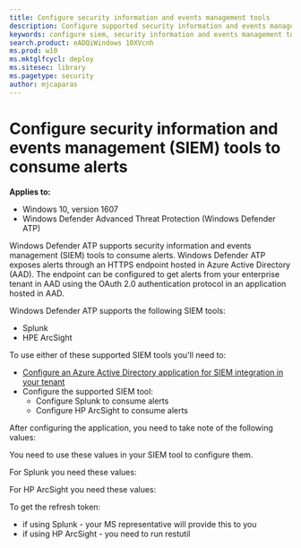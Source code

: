 ```yaml
---
title: Configure security information and events management tools
description: Configure supported security information and events management tools to receive and consume alerts.
keywords: configure siem, security information and events management tools, splunk, arcsight
search.product: eADQiWindows 10XVcnh
ms.prod: w10
ms.mktglfcycl: deploy
ms.sitesec: library
ms.pagetype: security
author: mjcaparas
---
```


# Configure security information and events management (SIEM) tools to consume alerts

**Applies to:**

- Windows 10, version 1607
- Windows Defender Advanced Threat Protection (Windows Defender ATP)

Windows Defender ATP supports security information and events management (SIEM) tools to consume alerts. Windows Defender ATP exposes alerts through an HTTPS endpoint hosted in Azure Active Directory (AAD). The endpoint can be configured to get alerts from your enterprise tenant in AAD using the OAuth 2.0 authentication protocol in an application hosted in AAD. 

Windows Defender ATP supports the following SIEM tools:

- Splunk
- HPE ArcSight

To use either of these supported SIEM tools you'll need to:

- [Configure an Azure Active Directory application for SIEM integration in your tenant](configure-aad-windows-defender-advanced-threat-protection.md)
- Configure the supported SIEM tool:
    - Configure Splunk to consume alerts
    - Configure HP ArcSight to consume alerts


After configuring the application, you need to take note of the following values:



You need to use these values in your SIEM tool to configure them. 

For Splunk you need these values:




For HP ArcSight you need these values:


To get the refresh token:

- if using Splunk - your MS representative will provide this to you
- if using HP ArcSight - you need to run restutil 


